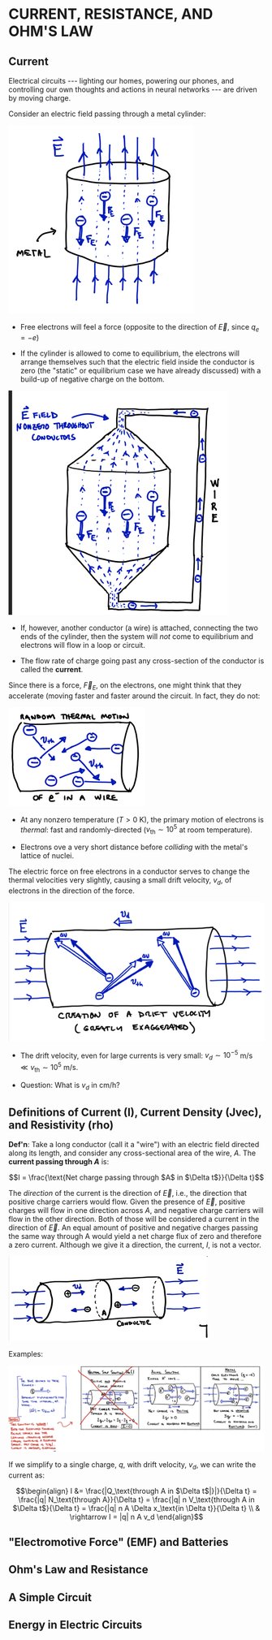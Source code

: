 CURRENT, RESISTANCE, AND OHM'S LAW
==================================

Current
-------

Electrical circuits --- lighting our homes, powering our phones, and controlling our own thoughts and actions in neural networks --- are driven by moving charge.

Consider an electric field passing through a metal cylinder:

![An upward vertical electric field passing through metal cylinder; negative charges experiencing downward electric force](images/07_Efield_through_metal.png)

- Free electrons will feel a force (opposite to the direction of $\vec{E}$, since $q_e = -e$)

- If the cylinder is allowed to come to equilibrium, the electrons will arrange themselves such that the electric field inside the conductor is zero (the "static" or equilibrium case we have already discussed) with a build-up of negative charge on the bottom.

![An upward vertical electric field passing through metal cylinder, driven by wireand electromotive force; negative charges experiencing downward electric force](images/07_Efield_through_metal_circuit.png)

- If, however, another conductor (a wire) is attached, connecting the two ends of the cylinder, then the system will *not* come to equilibrium and electrons will flow in a loop or circuit.

- The flow rate of charge going past any cross-section of the conductor is called the **current**.

Since there is a force, $\vec{F}_E$, on the electrons, one might think that they accelerate (moving faster and faster around the circuit. In fact, they do not:

![Random thermal motion of electrons in a wire](images/07_thermal_motion_electrons_wire.png)

- At any nonzero temperature ($T>0$ K), the primary motion of electrons is *thermal*: fast and randomly-directed ($v_\text{th} \sim 10^5$ at room temperature).

- Electrons ove a very short distance before *colliding* with the metal's lattice of nuclei.

The electric force on free electrons in a conductor serves to change the thermal velocities very slightly, causing a small drift velocity, $v_d$, of electrons in the direction of the force.

![Random thermal motion of electrons in a wire, but slightly adjusted due the electric force of an electric field, causing a drift velocity opposing the field.](images/07_thermal_motion_electrons_w_field.png)

- The drift velocity, even for large currents is very small: $v_d \sim 10^{-5}$ m/s $\ll v_\text{th} \sim 10^5$ m/s.

- Question: What is $v_d$ in cm/h?

Definitions of Current (I), Current Density (Jvec), and Resistivity (rho)
------------------------------------------------------------------------

**Def'n**: Take a long conductor (call it a "wire") with an electric field directed along its length, and consider any cross-sectional area of the wire, $A$. The **current passing through $A$** is:
```math
I = \frac{\text{Net charge passing through $A$ in $\Delta t$}}{\Delta t}
```
The *direction* of the current is the direction of $\vec{E}$, i.e., the direction that positive charge carriers would flow. Given the presence of $\vec{E}$, positive charges will flow in one direction across $A$, and negative charge carriers will flow in the other direction.  Both of those will be considered a current in the direction of $\vec{E}$.  An equal amount of positive and negative charges passing the same way through A would yield a net charge flux of zero and therefore a zero current.  Although we give it a direction, the current, $I$, is not a vector.

![Current flow thorugh cross-sectional area $A$ in a conductor due to $\vec{E}, with positive and negative charge carriers](images/07_current-flow-charge-carriers.png)

Examples:

![Current flow in neutral salt solution, acidic solution (excess +), and metal (free electrons)](images/07_three-example-current.png)

If we simplify to a single charge, $q$, with drift velocity, $v_d$, we can write the current as:
```math
\begin{align}
I &= \frac{|Q_\text{through A in $\Delta t$|}|}{\Delta t} = \frac{|q| N_\text{through A}}{\Delta t} = \frac{|q| n V_\text{through A in $\Delta t$}{\Delta t} = \frac{|q| n A \Delta x_\text{in \Delta t}}{\Delta t} \\
& \rightarrow I = |q| n A v_d
\end{align}
```

"Electromotive Force" (EMF) and Batteries
------------------------------------------------------------------------

Ohm's Law and Resistance
------------------------------------------------------------------------

A Simple Circuit
------------------------------------------------------------------------

Energy in Electric Circuits
------------------------------------------------------------------------